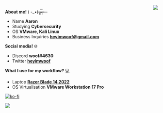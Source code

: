 <img align="right" src="https://steamuserimages-a.akamaihd.net/ugc/489019595265595860/781BA5633B703E4AA629826102DDECB5E9C16529/?imw=5000&imh=5000&ima=fit&impolicy=Letterbox&imcolor=%23000000&letterbox=false)/100/100">

**About me!** 
      ( -_•)╦̵̵̿╤─
     
- Name **Aaron**
- Studying **Cybersecurity**
- OS **VMware, Kali Linux**
- Business Inquiries **heyimwoof@gmail.com**                                                                

**Social media!** 🌐
- Discord **woof#4630**
- Twitter **[heyimwoof](https://twitter.com/heyimwoof)**

**What I use for my workflow?** 💻
- Laptop **[Razer Blade 14 2022](https://www.razer.com/au-en/gaming-laptops/razer-blade-14)**
- OS Virtualisation **VMware Workstation 17 Pro**

[![ko-fi](https://ko-fi.com/img/githubbutton_sm.svg)](https://ko-fi.com/S6S0HE2LN)

![](https://komarev.com/ghpvc/?username=heyimwoof&color=ff69b4)

<!---
heyimwoof/heyimwoof is a ✨ special ✨ repository because its `README.md` (this file) appears on your GitHub profile.
You can click the Preview link to take a look at your changes.
--->

